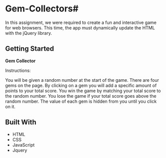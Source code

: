 # Gem-Collectors# 

In this assignment, we were required to create a fun and interactive game for web browsers. This time, the app must dynamically update the HTML with the jQuery library.

## Getting Started

**Gem Collector**

Instructions:

You will be given a random number at the start of the game.
There are four gems on the page. By clicking on a gem you will add a specific amount of points to your total score.
You win the game by matching your total score to the random number. You lose the game if your total score goes above the random number.
The value of each gem is hidden from you until you click on it.

## Built With

* HTML
* CSS
* JavaScript 
* Jquery
